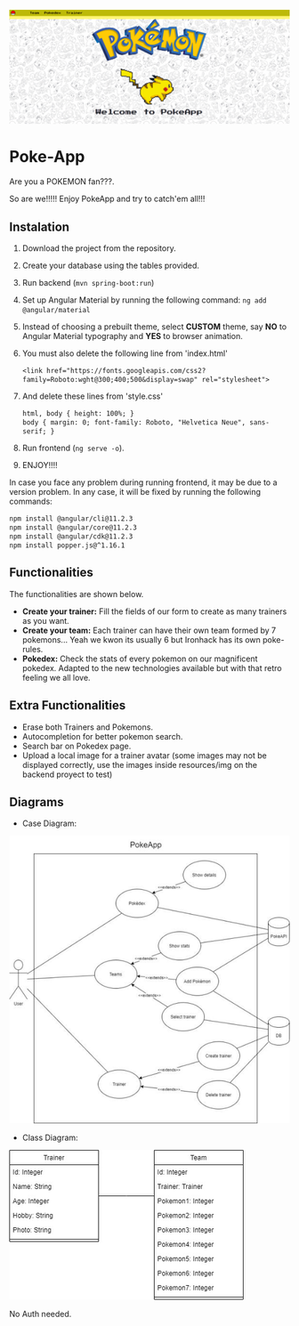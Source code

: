 ![Alt Text](https://github.com/Ironhack-Group-E/Poke-App/blob/main/FireShot%20Capture%20071%20-%20PokemonClient%20-%20localhost.png)


# Poke-App

Are you a POKEMON fan???.

So are we!!!!! Enjoy PokeApp and try to catch'em all!!! 

## Instalation

1. Download the project from the repository. 

2. Create your database using the tables provided.

3. Run backend (`mvn spring-boot:run`)

4. Set up Angular Material by running the following command: `ng add @angular/material` 

5. Instead of choosing a prebuilt theme, select **CUSTOM** theme, say **NO** to Angular Material typography and **YES** to browser animation.

6. You must also delete the following line from 'index.html' 
    ```
    <link href="https://fonts.googleapis.com/css2?family=Roboto:wght@300;400;500&display=swap" rel="stylesheet">
    ```
    
7. And delete these lines from 'style.css'
    ```
    html, body { height: 100%; }
    body { margin: 0; font-family: Roboto, "Helvetica Neue", sans-serif; }
    ```

8. Run frontend (`ng serve -o`). 
  
9. ENJOY!!!!

In case you face any problem during running frontend, it may be due to a version problem. In any case, it will be fixed by running the following commands:

```
npm install @angular/cli@11.2.3
npm install @angular/core@11.2.3
npm install @angular/cdk@11.2.3 
npm install popper.js@^1.16.1
```


## Functionalities 

The functionalities are shown below.

- **Create your trainer:** Fill the fields of our form to create as many trainers as you want.
- **Create your team:** Each trainer can have their own team formed by 7 pokemons... Yeah we kwon its usually 6 but Ironhack has its own poke-rules.
- **Pokedex:** Check the stats of every pokemon on our magnificent pokedex. Adapted to the new technologies available but with that retro feeling we all love.

## Extra Functionalities 

- Erase both Trainers and Pokemons.
- Autocompletion for better pokemon search.
- Search bar on Pokedex page.
- Upload a local image for a trainer avatar (some images may not be displayed correctly, use the images inside resources/img on the backend proyect to test)

## Diagrams

- Case Diagram:

![alt text](https://github.com/Ironhack-Group-E/Poke-App/blob/main/PokeApp_User_Case_Diagram.jpg)

- Class Diagram:

![alt text](https://github.com/Ironhack-Group-E/Poke-App/blob/main/PokeApp_Class_Diagram.jpg)



No Auth needed.
